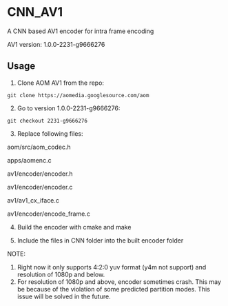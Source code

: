 # CNN_AV1
A CNN based AV1 encoder for intra frame encoding

AV1 version: 1.0.0-2231-g9666276

## Usage 

1.  Clone AOM AV1 from the repo:

 `git clone https://aomedia.googlesource.com/aom`

2.  Go to version 1.0.0-2231-g9666276:

 `git checkout 2231-g9666276`


3.  Replace following files:

aom/src/aom_codec.h

apps/aomenc.c

av1/encoder/encoder.h

av1/encoder/encoder.c

av1/av1_cx_iface.c

av1/encoder/encode_frame.c

4.  Build the encoder with cmake and make

5.  Include the files in CNN folder into the built encoder folder


NOTE:
1. Right now it only supports 4:2:0 yuv format (y4m not support) and resolution of 1080p and below. 
2. For resolution of 1080p and above, encoder sometimes crash. This may be because of the violation of some predicted partition modes. This issue will be solved in the future.
